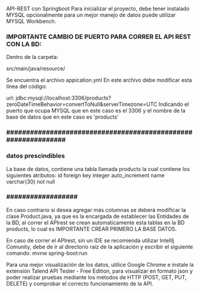 API-REST con Springboot
Para inicializar el proyecto, debe tener instalado MYSQL opcionalmente para un mejor manejo de datos
puede utilizar MYSQL Workbench. 
### IMPORTANTE CAMBIO DE PUERTO PARA CORRER EL API REST CON LA BD: ###
Dentro de la carpeta:

src/main/java/resource/

Se encuentra el archivo appication.yml
En este archivo debe modificar esta línea del código:

url: jdbc:mysql://localhost:3306/products?zeroDateTimeBehavior=convertToNull&serverTimezone=UTC
Indicando el puerto que ocupa MYSQL que en este caso es el 3306 y el nombre de la base de datos que en este caso es 'products'
### ############################################################## ###


### datos prescindibles ###
La base de datos, contiene una tabla llamada products la cual contiene los siguientes atributos:
id foreign key integer auto_increment
name varchar(30) not null
### ################## ###
  
En caso contrario si desea agregar más columnas se deberá modificar la clase Product.java, ya que es la encargada de establecer
las Entidades de la BD, al correr el APIrest se crean automaticamente esta tablas en la BD products, lo cual es IMPORTANTE CREAR PRIMERO
LA BASE DATOS.

En caso de correr el APIrest, sin un IDE se recomienda utilizar IntellIj Comunity, debe de ir al directorio raiz de la aplicación
y escribir el siguiente comando: mvnw spring-boot:run

Para una mejor visualización de los datos, utilice Google Chrome e instale la extensión Talend API Tester - Free Edition, para visualizar
en formato json y poder realizar pruebas mediante los métodos de HTTP (POST, GET, PUT, DELETE) y comprobar el correcto funcionamiento de la API.
